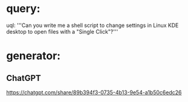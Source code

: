 # query:
uql: '''Can you write me a shell script to change settings in Linux KDE desktop to open files with a "Single Click"?'''

# generator:
## ChatGPT
https://chatgpt.com/share/89b394f3-0735-4b13-9e54-a1b50c6edc26
